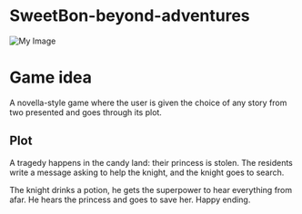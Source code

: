 # SweetBon-beyond-adventures

![My Image](FirstIteration.png)

# Game idea

A novella-style game where the user is given the choice of any story from two presented and goes through its plot.

## Plot

A tragedy happens in the candy land: their princess is stolen. The residents write a message asking to help the knight, and the knight goes to search.

The knight drinks a potion, he gets the superpower to hear everything from afar. He hears the princess and goes to save her. Happy ending.